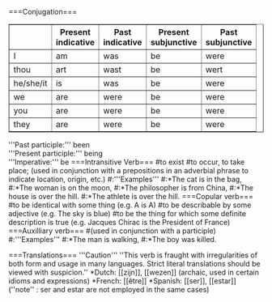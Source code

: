 ===Conjugation===
<table border=1>
<tr><th>  <th>Present<br>indicative<th>Past<br>indicative
<th>Present<br>subjunctive<th>Past<br>subjunctive</tr>
<tr><td>I</td><td>am</td><td>was</td><td>be</td><td>were</td>
<tr><td>thou</td><td>art</td><td>wast</td><td>be</td><td>wert</td>
<tr><td>he/she/it</td><td>is</td><td>was</td><td>be</td><td>were</td>
<tr><td>we</td><td>are</td><td>were</td><td>be</td><td>were</td>
<tr><td>you</td><td>are</td><td>were</td><td>be</td><td>were</td>
<tr><td>they</td><td>are</td><td>were</td><td>be</td><td>were</td>
</table>
'''Past participle:''' been<br>
'''Present participle:''' being<br>
'''Imperative:''' be
===Intransitive Verb===
#to exist
#to occur, to take place; (used in conjunction with a prepositions in an adverbial phrase to indicate location, origin, etc.)
#:'''Examples'''
#:*The cat is in the bag, 
#:*The woman is on the moon, 
#:*The philosopher is from China, 
#:*The house is over the hill.
#:*The athlete is over the hill.
===Copular verb===
#to be identical with some thing (e.g. A is A) 
#to be describable by some adjective (e.g. The sky is blue)
#to be the thing for which some definite description is true (e.g. Jacques Chirac is the President of France)
===Auxilliary verb===
#(used in conjunction with a participle)
#:'''Examples'''
#:*The man is walking, 
#:*The boy was killed.

===Translations===
'''Caution''' ''This verb is fraught with irregularities of both form and usage in many languages.  Strict literal translations should be viewed with suspicion.''
*Dutch: [[zijn]], [[wezen]] (archaic, used in certain idioms and expressions)
*French: [[être]]
*Spanish: [[ser]], [[estar]] (''note'' : ser and estar are not employed in the same cases)